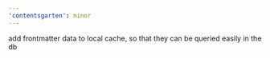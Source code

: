 ```yaml
---
'contentsgarten': minor
---
```


add frontmatter data to local cache, so that they can be queried easily in the db
